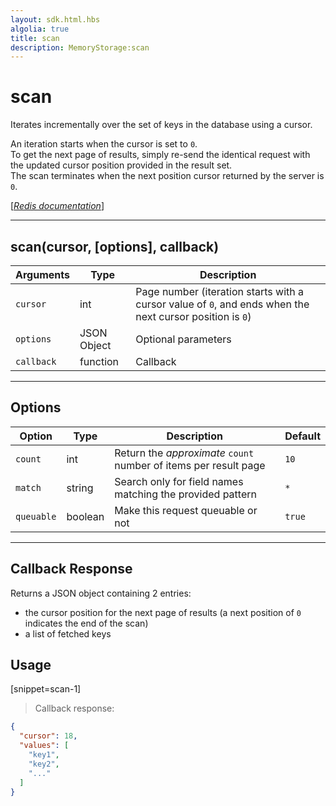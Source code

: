```yaml
---
layout: sdk.html.hbs
algolia: true
title: scan
description: MemoryStorage:scan
---
```

  

# scan
Iterates incrementally over the set of keys in the database using a cursor.

An iteration starts when the cursor is set to `0`.  
To get the next page of results, simply re-send the identical request with the updated cursor position provided in the result set.  
The scan terminates when the next position cursor returned by the server is `0`.

[[_Redis documentation_]](https://redis.io/commands/scan)

---

## scan(cursor, [options], callback)

| Arguments | Type | Description |
|---------------|---------|----------------------------------------|
| `cursor` | int | Page number (iteration starts with a cursor value of `0`, and ends when the next cursor position is `0`) |
| `options` | JSON Object | Optional parameters |
| `callback` | function | Callback |

---

## Options

| Option | Type | Description | Default |
|--------|------|-------------|---------|
| `count` | int | Return the _approximate_ `count` number of items per result page | `10` |
| `match` | string | Search only for field names matching the provided pattern | `*` |
| `queuable` | boolean | Make this request queuable or not  | `true` |
---

## Callback Response

Returns a JSON object containing 2 entries:

* the cursor position for the next page of results (a next position of `0` indicates the end of the scan)
* a list of fetched keys

## Usage

[snippet=scan-1]
> Callback response:

```json
{
  "cursor": 18,
  "values": [
    "key1",
    "key2",
    "..."
  ]
}
```